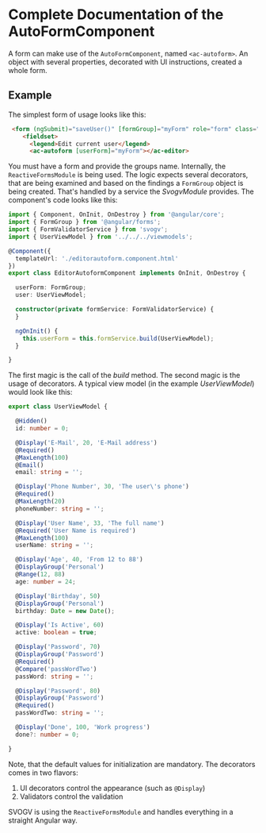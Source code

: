 # Complete Documentation of the AutoFormComponent

A form can make use of the `AutoFormComponent`, named `<ac-autoform>`. An object with several properties, decorated with UI instructions, created a whole form.

## Example

The simplest form of usage looks like this:

~~~html
 <form (ngSubmit)="saveUser()" [formGroup]="myForm" role="form" class="row">
    <fieldset>
      <legend>Edit current user</legend>
      <ac-autoform [userForm]="myForm"></ac-editor>
~~~

You must have a form and provide the groups name. Internally, the `ReactiveFormsModule` is being used. The logic expects several decorators, that are being examined and based on the findings a `FormGroup` object is being created. That's handled by a service the *SvogvModule* provides. The component's code looks like this:

~~~typescript
import { Component, OnInit, OnDestroy } from '@angular/core';
import { FormGroup } from '@angular/forms';
import { FormValidatorService } from 'svogv';
import { UserViewModel } from '../../../viewmodels';

@Component({
  templateUrl: './editorautoform.component.html'
})
export class EditorAutoformComponent implements OnInit, OnDestroy {

  userForm: FormGroup;
  user: UserViewModel;

  constructor(private formService: FormValidatorService) {
  }

  ngOnInit() {
    this.userForm = this.formService.build(UserViewModel);
  }

}
~~~

The first magic is the call of the *build* method. The second magic is the usage of decorators. A typical view model (in the example *UserViewModel*) would look like this:

~~~typescript
export class UserViewModel {

  @Hidden()
  id: number = 0;

  @Display('E-Mail', 20, 'E-Mail address')
  @Required()
  @MaxLength(100)
  @Email()
  email: string = '';

  @Display('Phone Number', 30, 'The user\'s phone')
  @Required()
  @MaxLength(20)
  phoneNumber: string = '';

  @Display('User Name', 33, 'The full name')
  @Required('User Name is required')
  @MaxLength(100)
  userName: string = '';

  @Display('Age', 40, 'From 12 to 88')
  @DisplayGroup('Personal')
  @Range(12, 88)
  age: number = 24;

  @Display('Birthday', 50)
  @DisplayGroup('Personal')
  birthday: Date = new Date();

  @Display('Is Active', 60)
  active: boolean = true;

  @Display('Password', 70)
  @DisplayGroup('Password')
  @Required()
  @Compare('passWordTwo')
  passWord: string = '';

  @Display('Password', 80)
  @DisplayGroup('Password')
  @Required()
  passWordTwo: string = '';

  @Display('Done', 100, 'Work progress')
  done?: number = 0;

}
~~~

Note, that the default values for initialization are mandatory. The decorators comes in two flavors:

1. UI decorators control the appearance (such as `@Display`)
2. Validators control the validation

SVOGV is using the `ReactiveFormsModule` and handles everything in a straight Angular way.